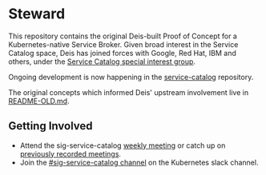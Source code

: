 # Steward

This repository contains the original Deis-built Proof of Concept for a Kubernetes-native Service Broker.
Given broad interest in the Service Catalog space, Deis has joined forces with Google, Red Hat, IBM and others, under the [Service Catalog special interest group](https://github.com/kubernetes-incubator/service-catalog).

Ongoing development is now happening in the [service-catalog](https://github.com/kubernetes-incubator/service-catalog) repository. 

The original concepts which informed Deis' upstream involvement live in [README-OLD.md](./README-OLD.md).

## Getting Involved

* Attend the sig-service-catalog [weekly meeting](https://github.com/kubernetes/community/tree/master/sig-service-catalog) or catch up on [previously recorded meetings](https://www.youtube.com/playlist?list=PL69nYSiGNLP2k9ZXx9E1MvRSotFDoHUWs).
* Join the [#sig-service-catalog channel](https://slack.k8s.io) on the Kubernetes slack channel.
